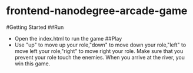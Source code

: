 frontend-nanodegree-arcade-game
===============================

#Getting Started
##Run
- Open the index.html to run the game
##Play
- Use "up" to move up your role,"down" to move down your role,"left" to move left your role,"right" to move right your role. Make sure that you prevent your role touch the enemies. When you arrive at the river, you win this game.
